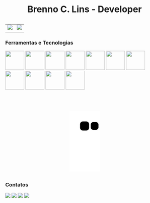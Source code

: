 <div align="center">
  <h1>Brenno C. Lins - Developer</h1>
</div>

##
<table width="100%" border="0">
  <tr>
    <td>
      <img height="180em" src="https://github-readme-stats.vercel.app/api?username=brennoclins&show_icons=true&theme=dracula&include_all_commits=true&count_private=true"/>
    </td>
    <td>
      <!-- <a href="https://github.com/brennoclins"> -->
      <img height="180em" src="https://github-readme-stats.vercel.app/api/top-langs/?username=brennoclins&layout=compact&langs_count=9&theme=dracula&custom_title=Linguagens mais usadas"/>
      <!-- </a> -->
    </td>
    
  </tr>
</table>



### Ferramentas e Tecnologias

<div>
  <img src="https://cdn.jsdelivr.net/gh/devicons/devicon/icons/react/react-original-wordmark.svg"  width="60" height="60" />
  <img src="https://cdn.jsdelivr.net/gh/devicons/devicon/icons/nodejs/nodejs-original-wordmark.svg"  width="60" height="60" />
  <img src="https://cdn.jsdelivr.net/gh/devicons/devicon/icons/typescript/typescript-original.svg"  width="60" height="60" />
  <img src="https://cdn.jsdelivr.net/gh/devicons/devicon/icons/javascript/javascript-original.svg"  width="60" height="60" />
  <img src="https://cdn.jsdelivr.net/gh/devicons/devicon/icons/html5/html5-original-wordmark.svg"  width="60" height="60" />
  <img src="https://cdn.jsdelivr.net/gh/devicons/devicon/icons/css3/css3-original-wordmark.svg"  width="60" height="60" />
  <img src="https://cdn.jsdelivr.net/gh/devicons/devicon/icons/sass/sass-original.svg"  width="60" height="60" />
  <img src="https://cdn.jsdelivr.net/gh/devicons/devicon/icons/postgresql/postgresql-original-wordmark.svg"  width="60" height="60" />
  <img src="https://cdn.jsdelivr.net/gh/devicons/devicon/icons/mongodb/mongodb-original-wordmark.svg"  width="60" height="60" />
  <img src="https://cdn.jsdelivr.net/gh/devicons/devicon/icons/azure/azure-original-wordmark.svg"  width="60" height="60" />
  <img src="https://cdn.jsdelivr.net/gh/devicons/devicon/icons/docker/docker-original-wordmark.svg"  width="60" height="60" />
</div>

<br>
<br>

##

<div align="center">
  <img src="https://github.com/brennoclins/brennoclins/blob/output/github-contribution-grid-snake2.svg" />
</div>

##

### Contatos
<div>
  <a href="https://twitter.com/BrennoCLins" target="_blank"><img src="https://img.shields.io/badge/Twitter-1DA1F2?style=for-the-badge&logo=twitter&logoColor=white" target="_blank"></a>
  <a href="https://www.youtube.com/channel/@bcllab" target="_blank"><img src="https://img.shields.io/badge/YouTube-FF0000?style=for-the-badge&logo=youtube&logoColor=white" target="_blank"></a>
  <a href="https://www.twitch.tv/bclst" target="_blank"><img src="https://img.shields.io/badge/Twitch-9146FF?style=for-the-badge&logo=twitch&logoColor=white" target="_blank"></a>
  <a href="https://www.linkedin.com/in/brennoclins" target="_blank"><img src="https://img.shields.io/badge/-LinkedIn-%230077B5?style=for-the-badge&logo=linkedin&logoColor=white" target="_blank"></a> 
</div>

